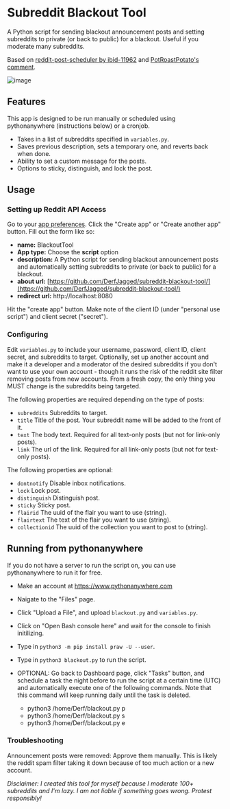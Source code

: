 # Subreddit Blackout Tool
A Python script for sending blackout announcement posts and setting subreddits to private (or back to public) for a blackout. Useful if you moderate many subreddits.

Based on [reddit-post-scheduler by ibid-11962](https://github.com/ibid-11962/reddit-post-scheduler) and [PotRoastPotato's comment](https://www.reddit.com/r/ModCoord/comments/142rzna/a_bot_to_make_your_subreddit_private/jn7p4cc/).


![image](https://github.com/DerfJagged/subreddit-blackout-tool/assets/24844708/9fa40265-5634-4e1c-9f8e-35f6df30e344)

## Features
This app is designed to be run manually or scheduled using pythonanywhere (instructions below) or a cronjob.

- Takes in a list of subreddits specified in `variables.py`.
- Saves previous description, sets a temporary one, and reverts back when done.
- Ability to set a custom message for the posts.
- Options to sticky, distinguish, and lock the post.

## Usage

### Setting up Reddit API Access

Go to your [app preferences](https://www.reddit.com/prefs/apps). Click the "Create app" or "Create another app" button. Fill out the form like so:

- **name:** BlackoutTool
- **App type:** Choose the **script** option
- **description:** A Python script for sending blackout announcement posts and automatically setting subreddits to private (or back to public) for a blackout.
- **about url:** [https://github.com/DerfJagged/subreddit-blackout-tool/](https://github.com/DerfJagged/subreddit-blackout-tool/)
- **redirect url:** http://localhost:8080

Hit the "create app" button. Make note of the client ID (under "personal use script") and client secret ("secret").

### Configuring

Edit `variables.py` to include your username, password, client ID, client secret, and subreddits to target. Optionally, set up another account and make it a developer and a moderator of the desired subreddits if you don't want to use your own account - though it runs the risk of the reddit site filter removing posts from new accounts. From a fresh copy, the only thing you MUST change is the subreddits being targeted.

The following properties are required depending on the type of posts:

- `subreddits` Subreddits to target.
- `title` Title of the post. Your subreddit name will be added to the front of it.
- `text` The body text. Required for all text-only posts (but not for link-only posts).
- `link` The url of the link. Required for all link-only posts (but not for text-only posts).

The following properties are optional:

- `dontnotify` Disable inbox notifications.
- `lock`  Lock post.
- `distinguish` Distinguish post.
- `sticky` Sticky post.
- `flairid` The uuid of the flair you want to use (string).
- `flairtext` The text of the flair you want to use (string).
- `collectionid` The uuid of the collection you want to post to (string).

## Running from pythonanywhere

If you do not have a server to run the script on, you can use pythonanywhere to run it for free.

- Make an account at https://www.pythonanywhere.com
- Naigate to the "Files" page.
- Click "Upload a File", and upload `blackout.py` and `variables.py`.
- Click on "Open Bash console here" and wait for the console to finish initilizing.
- Type in `python3 -m pip install praw -U --user`.
- Type in `python3 blackout.py` to run the script.
- OPTIONAL: Go back to Dashboard page, click "Tasks" button, and schedule a task the night before to run the script at a certain time (UTC) and automatically execute one of the following commands. Note that this command will keep running daily until the task is deleted.

    - python3 /home/Derf/blackout.py p
    - python3 /home/Derf/blackout.py s
    - python3 /home/Derf/blackout.py e

### Troubleshooting

Announcement posts were removed: Approve them manually. This is likely the reddit spam filter taking it down because of too much action or a new account.

*Disclaimer: I created this tool for myself because I moderate 100+ subreddits and I'm lazy. I am not liable if something goes wrong. Protest responsibly!*

